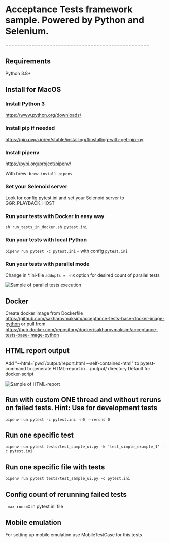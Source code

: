 # Acceptance Tests framework sample. Powered by Python and Selenium.
=================================================
## Requirements
Python 3.8+

## Install for MacOS
### Install Python 3
https://www.python.org/downloads/

### Install pip if needed
https://pip.pypa.io/en/stable/installing/#installing-with-get-pip-py

### Install pipenv
https://pypi.org/project/pipenv/  

With brew: `brew install pipenv`

### Set your Selenoid server
Look for config pytest.ini and set your Selenoid server to GGR_PLAYBACK_HOST

### Run your tests with Docker in easy way
`sh run_tests_in_docker.sh pytest.ini`

### Run your tests with local Python
`pipenv run pytest -c pytest.ini` – with config `pytest.ini`

### Run your tests with parallel mode
Change in *.ini-file `addopts = -nX` option for desired count of parallel tests

![Sample of parallel tests execution](images/parallel_tests.png)

## Docker
Create docker image from Dockerfile https://github.com/sakharovmaksim/acceptance-tests-base-docker-image-python or pull from https://hub.docker.com/repository/docker/sakharovmaksim/acceptance-tests-base-image-python

## HTML report output
Add "--html=\`pwd\`/output/report.html --self-contained-html" to pytest-command to generate HTML-report in .../output/ directory
Default for docker-script

![Sample of HTML-report](images/report_new.png)

## Run with custom ONE thread and without reruns on failed tests. Hint: Use for development tests
`pipenv run pytest -c pytest.ini -n0 --reruns 0`

## Run one specific test
`pipenv run pytest tests/test_sample_ui.py -k 'test_simple_example_1' -c pytest.ini`

## Run one specific file with tests
`pipenv run pytest tests/test_sample_ui.py -c pytest.ini`

## Config count of rerunning failed tests
`-max-runs=X` in pytest.ini file

## Mobile emulation
For setting up mobile emulation use MobileTestCase for this tests